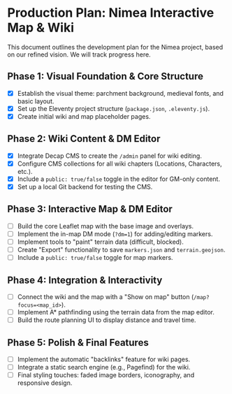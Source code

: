 # Production Plan: Nimea Interactive Map & Wiki

This document outlines the development plan for the Nimea project, based on our refined vision. We will track progress here.

## Phase 1: Visual Foundation & Core Structure

- [x] Establish the visual theme: parchment background, medieval fonts, and basic layout.
- [x] Set up the Eleventy project structure (`package.json`, `.eleventy.js`).
- [x] Create initial wiki and map placeholder pages.

## Phase 2: Wiki Content & DM Editor

- [x] Integrate Decap CMS to create the `/admin` panel for wiki editing.
- [x] Configure CMS collections for all wiki chapters (Locations, Characters, etc.).
- [x] Include a `public: true/false` toggle in the editor for GM-only content.
- [x] Set up a local Git backend for testing the CMS.

## Phase 3: Interactive Map & DM Editor

- [ ] Build the core Leaflet map with the base image and overlays.
- [ ] Implement the in-map DM mode (`?dm=1`) for adding/editing markers.
- [ ] Implement tools to "paint" terrain data (difficult, blocked).
- [ ] Create "Export" functionality to save `markers.json` and `terrain.geojson`.
- [ ] Include a `public: true/false` toggle for map markers.

## Phase 4: Integration & Interactivity

- [ ] Connect the wiki and the map with a "Show on map" button (`/map?focus=<map_id>`).
- [ ] Implement A* pathfinding using the terrain data from the map editor.
- [ ] Build the route planning UI to display distance and travel time.

## Phase 5: Polish & Final Features

- [ ] Implement the automatic "backlinks" feature for wiki pages.
- [ ] Integrate a static search engine (e.g., Pagefind) for the wiki.
- [ ] Final styling touches: faded image borders, iconography, and responsive design.
